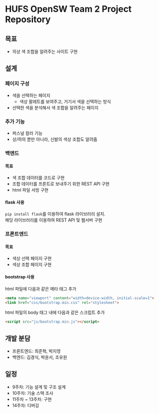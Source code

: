# HUFS OpenSW Team 2 Project Repository

## 목표
* 의상 색 조합을 알려주는 사이트 구현

## 설계
### 페이지 구성
* 색을 선택하는 페이지
  * 색상 팔레트를 보여주고, 거기서 색을 선택하는 방식
* 선택한 색을 분석해서 색 조합을 알려주는 페이지

### 추가 기능
* 퍼스널 컬러 기능
* 상/하의 뿐만 아니라, 신발의 색상 조합도 알려줌


### 백엔드
#### 목표
* 색 조합 데이터를 코드로 구현
* 조합 데이터를 프론트로 보내주기 위한 REST API 구현
* html 파일 서빙 구현

#### flask 사용
```pip install flask```를 이용하여 flask 라이브러리 설치.    
해당 라이브러리를 이용하여 REST API 및 웹서버 구현

### 프론트엔드
#### 목표
* 색상 선택 페이지 구현
* 색상 조합 페이지 구현

#### bootstrap 사용
html 파일에 다음과 같은 메타 태그 추가
```html
<meta name="viewport" content="width=device-width, initial-scale=1">
<link href="css/bootstrap.min.css" rel="stylesheet">
```
html 파일의 body 태그 내에 다음과 같은 스크립트 추가
```html
<script src="js/bootstrap.min.js"></script>
```

## 개발 분담
* 프론트엔드: 최준혁, 박지영
* 백엔드: 김경식, 박윤서, 조유원

## 일정
* 9주차: 기능 설계 및 구조 설계
* 10주차: 기술 스택 조사
* 11주차 ~ 13주차: 구현
* 14주차: 디버깅

